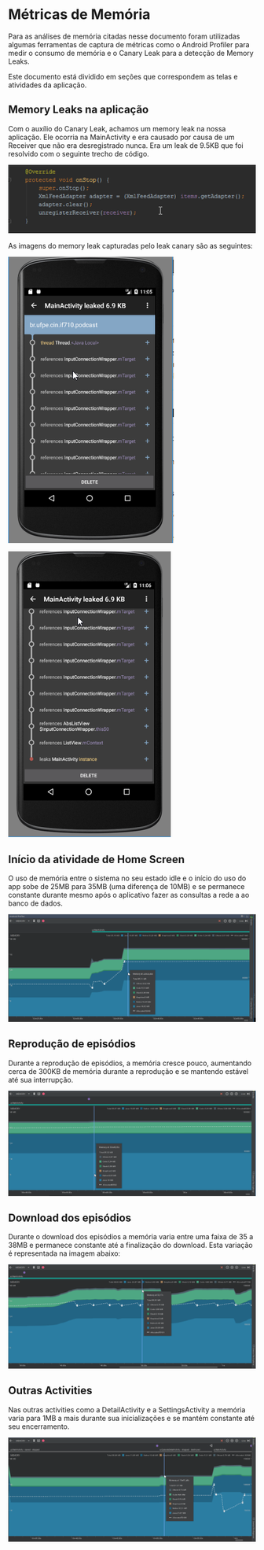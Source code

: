 # Métricas de Memória

Para as análises de memória citadas nesse documento foram utilizadas algumas ferramentas de captura de métricas como o Android Profiler para medir o consumo de memória e o Canary Leak para a detecção de Memory Leaks.

Este documento está dividido em seções que correspondem as telas e atividades da aplicação.

## Memory Leaks na aplicação

Com o auxílio do Canary Leak, achamos um memory leak na nossa aplicação. Ele ocorria na MainActivity e era causado por causa de um Receiver que não era desregistrado nunca. Era um leak de 9.5KB que foi resolvido com o seguinte trecho de código.

![MEM1](https://github.com/FilipeJrd/exercicio-podcast/blob/master/prints/studio64_2017-12-13_13-59-10.png)

As imagens do memory leak capturadas pelo leak canary são as seguintes:

![MEM2](https://github.com/FilipeJrd/exercicio-podcast/blob/master/prints/firefox_2017-12-12_20-05-58.png)

![MEM3](https://github.com/FilipeJrd/exercicio-podcast/blob/master/prints/qemu-system-i386_2017-12-12_20-06-14.png)

## Início da atividade de Home Screen

O uso de memória entre o sistema no seu estado idle e o início do uso do app sobe de 25MB para 35MB (uma diferença de 10MB) e se permanece constante durante mesmo após o aplicativo fazer as consultas a rede a ao banco de dados.

![MEM4](https://github.com/FilipeJrd/exercicio-podcast/blob/master/prints/ApplicationFrameHost_2017-12-13_14-16-06.png)

## Reprodução de episódios

Durante a reprodução de episódios, a memória cresce pouco, aumentando cerca de 300KB de memória durante a reprodução e se mantendo estável até sua interrupção.

![MEM5](https://github.com/FilipeJrd/exercicio-podcast/blob/master/prints/studio64_2017-12-13_14-19-30.png)

## Download dos episódios

Durante o download dos episódios a memória varia entre uma faixa de 35 a 38MB e permanece constante até a finalização do download. Esta variação é representada na imagem abaixo:

![MEM6](https://github.com/FilipeJrd/exercicio-podcast/blob/master/prints/studio64_2017-12-13_14-29-58.png)

## Outras Activities

Nas outras activities como a DetailActivity e a SettingsActivity a memória varia para 1MB a mais durante sua inicializações e se mantém constante até seu encerramento.

![MEM7](https://github.com/FilipeJrd/exercicio-podcast/blob/master/prints/studio64_2017-12-13_14-43-17.png)
